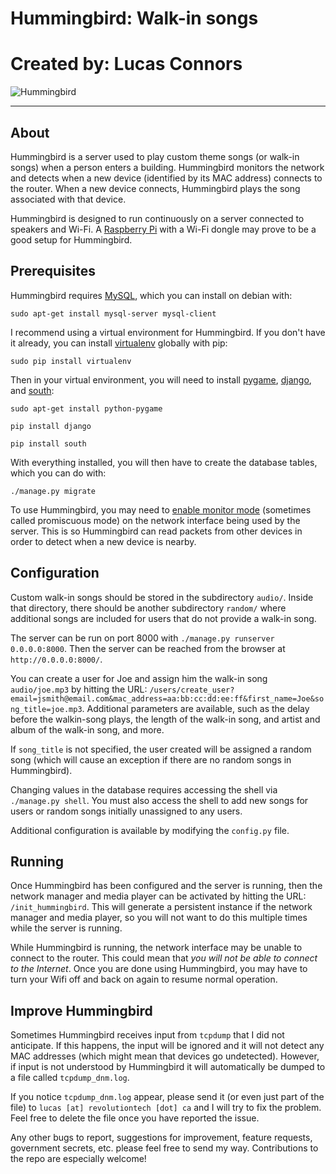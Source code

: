 # Hummingbird: Walk-in songs
# Created by: Lucas Connors

![Hummingbird](http://revolutiontech.bitbucket.org/img/code/hummingbird.png)

***

## About

Hummingbird is a server used to play custom theme songs (or walk-in songs) when a person enters a building. Hummingbird monitors the network and detects when a new device (identified by its MAC address) connects to the router. When a new device connects, Hummingbird plays the song associated with that device.

Hummingbird is designed to run continuously on a server connected to speakers and Wi-Fi. A [Raspberry Pi](http://www.raspberrypi.org/) with a Wi-Fi dongle may prove to be a good setup for Hummingbird.

## Prerequisites

Hummingbird requires [MySQL](http://www.mysql.com/), which you can install on debian with:

`sudo apt-get install mysql-server mysql-client`

I recommend using a virtual environment for Hummingbird. If you don't have it already, you can install [virtualenv](http://virtualenv.readthedocs.org/en/latest/virtualenv.html) globally with pip:

`sudo pip install virtualenv`

Then in your virtual environment, you will need to install [pygame](http://www.pygame.org/wiki/about), [django](https://www.djangoproject.com/), and [south](http://south.readthedocs.org/en/latest/installation.html):

`sudo apt-get install python-pygame`

`pip install django`

`pip install south`

With everything installed, you will then have to create the database tables, which you can do with:

`./manage.py migrate`

To use Hummingbird, you may need to [enable monitor mode](http://wiki.wireshark.org/CaptureSetup/WLAN#Turning_on_monitor_mode) (sometimes called promiscuous mode) on the network interface being used by the server. This is so Hummingbird can read packets from other devices in order to detect when a new device is nearby.

## Configuration

Custom walk-in songs should be stored in the subdirectory `audio/`. Inside that directory, there should be another subdirectory `random/` where additional songs are included for users that do not provide a walk-in song.

The server can be run on port 8000 with `./manage.py runserver 0.0.0.0:8000`. Then the server can be reached from the browser at `http://0.0.0.0:8000/`.

You can create a user for Joe and assign him the walk-in song `audio/joe.mp3` by hitting the URL: `/users/create_user?email=jsmith@email.com&mac_address=aa:bb:cc:dd:ee:ff&first_name=Joe&song_title=joe.mp3`. Additional parameters are available, such as the delay before the walkin-song plays, the length of the walk-in song, and artist and album of the walk-in song, and more.

If `song_title` is not specified, the user created will be assigned a random song (which will cause an exception if there are no random songs in Hummingbird).

Changing values in the database requires accessing the shell via `./manage.py shell`. You must also access the shell to add new songs for users or random songs initially unassigned to any users.

Additional configuration is available by modifying the `config.py` file.

## Running

Once Hummingbird has been configured and the server is running, then the network manager and media player can be activated by hitting the URL: `/init_hummingbird`. This will generate a persistent instance if the network manager and media player, so you will not want to do this multiple times while the server is running.

While Hummingbird is running, the network interface may be unable to connect to the router. This could mean that *you will not be able to connect to the Internet*. Once you are done using Hummingbird, you may have to turn your Wifi off and back on again to resume normal operation.

## Improve Hummingbird

Sometimes Hummingbird receives input from `tcpdump` that I did not anticipate. If this happens, the input will be ignored and it will not detect any MAC addresses (which might mean that devices go undetected). However, if input is not understood by Hummingbird it will automatically be dumped to a file called `tcpdump_dnm.log`.

If you notice `tcpdump_dnm.log` appear, please send it (or even just part of the file) to `lucas [at] revolutiontech [dot] ca` and I will try to fix the problem. Feel free to delete the file once you have reported the issue.

Any other bugs to report, suggestions for improvement, feature requests, government secrets, etc. please feel free to send my way. Contributions to the repo are especially welcome!
